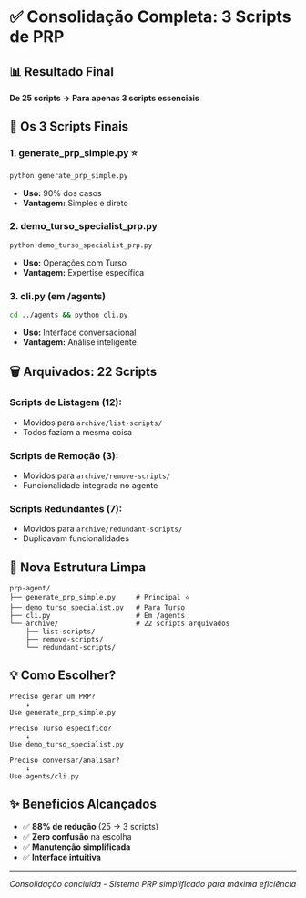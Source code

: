 # ✅ Consolidação Completa: 3 Scripts de PRP

## 📊 Resultado Final

**De 25 scripts → Para apenas 3 scripts essenciais**

## 🎯 Os 3 Scripts Finais

### 1. **generate_prp_simple.py** ⭐
```bash
python generate_prp_simple.py
```
- **Uso:** 90% dos casos
- **Vantagem:** Simples e direto

### 2. **demo_turso_specialist_prp.py**
```bash
python demo_turso_specialist_prp.py
```
- **Uso:** Operações com Turso
- **Vantagem:** Expertise específica

### 3. **cli.py** (em /agents)
```bash
cd ../agents && python cli.py
```
- **Uso:** Interface conversacional
- **Vantagem:** Análise inteligente

## 🗑️ Arquivados: 22 Scripts

### Scripts de Listagem (12):
- Movidos para `archive/list-scripts/`
- Todos faziam a mesma coisa

### Scripts de Remoção (3):
- Movidos para `archive/remove-scripts/`
- Funcionalidade integrada no agente

### Scripts Redundantes (7):
- Movidos para `archive/redundant-scripts/`
- Duplicavam funcionalidades

## 📁 Nova Estrutura Limpa

```
prp-agent/
├── generate_prp_simple.py     # Principal ⭐
├── demo_turso_specialist.py   # Para Turso
├── cli.py                     # Em /agents
└── archive/                   # 22 scripts arquivados
    ├── list-scripts/
    ├── remove-scripts/
    └── redundant-scripts/
```

## 💡 Como Escolher?

```
Preciso gerar um PRP?
    ↓
Use generate_prp_simple.py

Preciso Turso específico?
    ↓
Use demo_turso_specialist.py

Preciso conversar/analisar?
    ↓
Use agents/cli.py
```

## ✨ Benefícios Alcançados

- ✅ **88% de redução** (25 → 3 scripts)
- ✅ **Zero confusão** na escolha
- ✅ **Manutenção simplificada**
- ✅ **Interface intuitiva**

---
*Consolidação concluída - Sistema PRP simplificado para máxima eficiência*